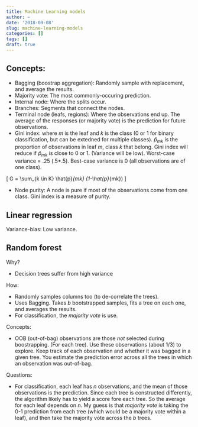```yaml
---
title: Machine Learning models
author: ~
date: '2018-09-08'
slug: machine-learning-models
categories: []
tags: []
draft: true
---
```


## Concepts:

* Bagging (boostrap aggregation): Randomly sample with replacement, and average the results.
* Majority vote: The most commonly-occuring prediction.
* Internal node: Where the splits occur.
* Branches: Segments that connect the nodes.
* Terminal node (leafs, regions): Where the observations end up. The average of the responses (or majority vote) is the prediction for future observations. 
* Gini index: where $m$ is the leaf and $k$ is the class (0 or 1 for binary classification, but can be extedned for multiple classes). $\hat{p}_{mk}$ is the proportion of observations in leaf $m$, class $k$ that belong. Gini index will reduce if $\hat{p}_{mk}$ is close to 0 or 1. (Variance will be low). Worst-case variance = .25 (.5*.5). Best-case variance is 0 (all observations are of one class).

\[
G = \sum_{k \in K} \hat{p}_{mk} (1-\hat{p}_{mk})
\]

* Node purity: A node is pure if most of the observations come from one class. Gini index is a measure of purity.




## Linear regression

Variance-bias: Low variance.

## Random forest

Why?
* Decision trees suffer from high variance

How:
* Randomly samples columns too (to de-correlate the trees).
* Uses Bagging. Takes $b$ bootstrapped samples, fits a tree on each one, and averages the results.
* For classification, the _majority vote_ is use.

Concepts:
* OOB (out-of-bag) observations are those _not_ selected during boostrapping. (For each tree). Use these observations (about 1/3) to explore. Keep track of each observation and whether it was bagged in a given tree. You estimate the prediction error across all the trees in which an observation was out-of-bag.

Questions: 
* For classification, each leaf has $n$ observations, and the mean of those observations is the prediction. Since each tree is constructed differently, the algorithm likely has to yield a score fore each tree. So the average for each leaf depends on $n$. My guess is that _majority vote_ is taking the 0-1 prediction from each tree (which would be a majority vote within a leaf), and then take the majority vote across the $b$ trees.
